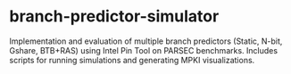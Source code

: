 # branch-predictor-simulator
Implementation and evaluation of multiple branch predictors (Static, N-bit, Gshare, BTB+RAS) using Intel Pin Tool on PARSEC benchmarks. Includes scripts for running simulations and generating MPKI visualizations.
